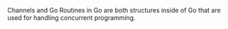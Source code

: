 Channels and Go Routines in Go are both structures inside of Go that are used for handling concurrent programming.